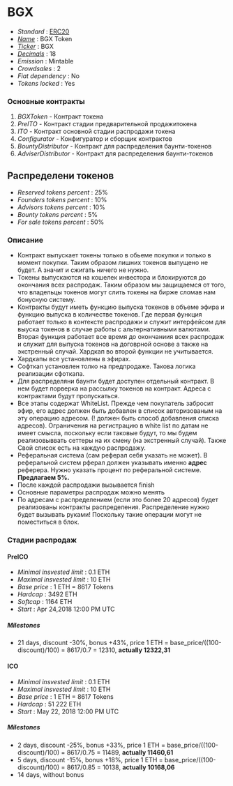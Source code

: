 # BGX

* _Standard_        : [ERC20](https://github.com/ethereum/EIPs/blob/master/EIPS/eip-20.md)
* _[Name](https://github.com/ethereum/EIPs/blob/master/EIPS/eip-20.md#name)_           : BGX Token
* _[Ticker](https://github.com/ethereum/EIPs/blob/master/EIPS/eip-20.md#symbol)_       : BGX
* _[Decimals](https://github.com/ethereum/EIPs/blob/master/EIPS/eip-20.md#decimals)_   : 18
* _Emission_                                                                           : Mintable
* _Crowdsales_                                                                         : 2
* _Fiat dependency_                                                                    : No
* _Tokens locked_                                                                      : Yes

### Основные контракты
1. _BGXToken_ - Контракт токена
2. _PreITO_ - Контракт стадии предварительной продажитокена 
3. _ITO_ - Контракт основной стадии распродажи токена 
4. _Configurator_ - Конфигуратор и сборщик контрактов
5. _BountyDistributor_  - Контракт для распределения баунти-токенов 
6. _AdviserDistributor_  - Контракт для распределения баунти-токенов

## Распределени токенов

* _Reserved tokens percent_                      : 25%
* _Founders tokens percent_                      : 10%
* _Advisors tokens percent_                      : 10%
* _Bounty tokens percent_                        : 5%
* _For sale tokens percent_                      : 50%

### Описание
* Контракт выпускает токены только в обьеме покупки и только в момент покупки. Таким образом лишних токенов выпущено не будет. А значит и сжигать ничего не нужно. 
* Токены выпускаются на кошелек инвестора и блокируются до окончания всех распродаж. Таким образом мы защищаемся от того, что владельцы токенов могут слить токены на бирже сломав нам бонусную систему.
* Контракты будут иметь функцию выпуска токенов в объеме эфира и функцию выпуска в количестве токенов. Где первая функция работает только в контексте распродажи и служит интерфейсом для выуска токенов в случае работы с альтернативными валютами. Вторая функция работает все время до окончаниия всех распродаж и служит для выпуска токенов на договрной основе а также на экстренный случай. Хардкап во второй функции не учитывается.
* Хардкапы все установлены в эфирах. 
* Софткап установлен толко на предпродаже. Такова логика реализации сфоткапа.
* Для распределяни баунти будет доступен отдельный контракт. В нем будет порверка на рассылку токенов на контракт. Адреса с контрактами будут пропускаться.
* Все этапы содержат WhiteList. Прежде чем покупатель забросит эфир, его адрес должен быть добавлен в список авторизованым на эту операцию адресом.  (! должен быть способ добавления списка адресов). Ограничения на регистрацию в white list по датам не имеет смысла, поскольку если таковые будут, то мы будем реализовыввать сеттеры на их смену (на экстренный случай). Также Свой список есть на каждую распродажу.
* Реферальная система (сам реферал себя указать не может). В реферальной систем рферал должен указывать именно  __адрес__ реферера. Нужно указать процент по реферальной системе. __Предлагаем 5%.__
* После каждой распродажи вызывается finish
* Основные параметры распродаж можно менять
* По адресам с распределением (если это более 20 адресов) будет реализованы контракты распределения. Распределение нужно будет вызывать руками! Поскольку такие операции могут не поместиться в блок.


### Стадии распродаж

#### PreICO
* _Minimal insvested limit_     : 0.1 ETH
* _Maximal insvested limit_     : 10 ETH
* _Base price_                  : 1 ETH = 8617 Tokens
* _Hardcap_                     : 3492 ETH
* _Softcap_                     : 1164 ETH
* _Start_                       : Apr 24,2018 12:00 PM UTC

##### Milestones
* 21 days, discount -30%, bonus +43%, price 1 ETH = base_price/((100-discount)/100) = 8617/0.7 = 12310, __actually 12322,31__

#### ICO
* _Minimal insvested limit_     : 0.1 ETH
* _Maximal insvested limit_     : 10 ETH
* _Base price_                  : 1 ETH = 8617 Tokens
* _Hardcap_                     : 51 222 ETH
* _Start_                       : May 22, 2018 12:00 PM UTC 
 
##### Milestones
* 2 days, discount -25%, bonus +33%, price 1 ETH = base_price/((100-discount)/100) = 8617/0.75 = 11489, __actually 11460,61__
* 5 days, discount -15%, bonus +18%, price 1 ETH = base_price/((100-discount)/100) = 8617/0.85 = 10138, __actually 10168,06__
* 14 days, without bonus

